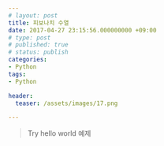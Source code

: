 ```yaml
---
# layout: post
title: 피보나치 수열
date: 2017-04-27 23:15:56.000000000 +09:00
# type: post
# published: true
# status: publish
categories:
- Python
tags:
- Python

header:
  teaser: /assets/images/17.png

---
```

<p><script src="https://gist.github.com/nck2/c72fbe9c9530968f70a9262de592cf5c.js"></script></p>

> Try hello world 예제
